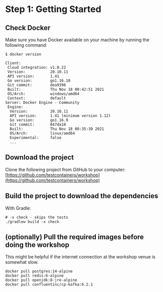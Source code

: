 # Step 1: Getting Started

## Check Docker

Make sure you have Docker available on your machine by running the following command:

```text
$ docker version

Client:
 Cloud integration: v1.0.22
 Version:           20.10.11
 API version:       1.41
 Go version:        go1.16.10
 Git commit:        dea9396
 Built:             Thu Nov 18 00:42:51 2021
 OS/Arch:           windows/amd64
 Context:           default
Server: Docker Engine - Community
 Engine:
  Version:          20.10.11
  API version:      1.41 (minimum version 1.12)
  Go version:       go1.16.9
  Git commit:       847da18
  Built:            Thu Nov 18 00:35:39 2021
  OS/Arch:          linux/amd64
  Experimental:     false
  ...
```

## Download the project

Clone the following project from GitHub to your computer:  
[https://github.com/testcontainers/workshop](https://github.com/testcontainers/workshop)

## Build the project to download the dependencies

With Gradle:
```text
# -x check - skips the tests
./gradlew build -x check
```

## \(optionally\) Pull the required images before doing the workshop

This might be helpful if the internet connection at the workshop venue is somewhat slow.

```text
docker pull postgres:14-alpine
docker pull redis:6-alpine
docker pull openjdk:8-jre-alpine
docker pull confluentinc/cp-kafka:6.2.1
```


